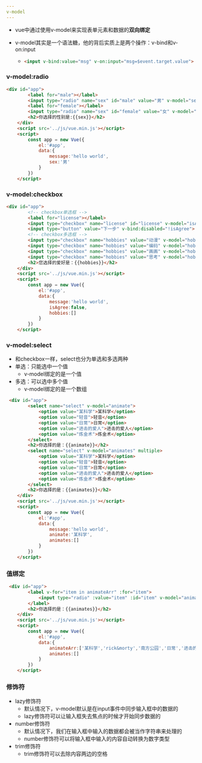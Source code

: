 ```yaml
---
v-model
---
```

* vue中通过使用v-model来实现表单元素和数据的**双向绑定**

* v-model其实是一个语法糖，他的背后实质上是两个操作：v-bind和v-on:input

  * ```html
    <input v-bind:value="msg" v-on:input="msg=$event.target.value">
    ```

### v-model:radio

```html
<div id="app">
        <label for="male"></label>
        <input type="radio" name="sex" id="male" value="男" v-model="sex">男
        <label for="female"></label>
        <input type="radio" name="sex" id="female" value="女" v-model="sex">女
        <h2>你选择的性别是:{{sex}}</h2>
    </div>
    <script src='../js/vue.min.js'></script>
    <script>
        const app = new Vue({
            el:'#app',
            data:{
                message:'hello world',
                sex:'男'
            }
        })
    </script>
```

### v-model:checkbox

```html
<div id="app">
        <!-- checkbox单选框 -->
        <label for="license"></label>
        <input type="checkbox" name="license" id="license" v-model="isAgree">
        <input type="button" value="下一步" v-bind:disabled="!isAgree">
        <!-- checkbox多选框 -->
        <input type="checkbox" name="hobbies" value="动漫" v-model="hobbies">动漫
        <input type="checkbox" name="hobbies" value="编码" v-model="hobbies">编码
        <input type="checkbox" name="hobbies" value="画画" v-model="hobbies">画画
        <input type="checkbox" name="hobbies" value="思考" v-model="hobbies">思考    
        <h2>您选择的爱好是：{{hobbies}}</h2>
    </div>
    <script src='../js/vue.min.js'></script>
    <script>
        const app = new Vue({
            el:'#app',
            data:{
                message:'hello world',
                isAgree:false,
                hobbies:[]
            }
        })
    </script>
```

### v-model:select

* 和checkbox一样，select也分为单选和多选两种
* 单选：只能选中一个值
  * v-model绑定的是一个值
* 多选：可以选中多个值
  * v-model绑定的是一个数组

```html
 <div id="app">
        <select name="select" v-model="animate">
            <option value="某科学">某科学</option>
            <option value="轻音">轻音</option>
            <option value="日常">日常</option>
            <option value="进击的爱人">进击的爱人</option>
            <option value="炼金术">炼金术</option>
        </select>
        <h2>你选择的是：{{animate}}</h2>
        <select name="select" v-model="animates" multiple>
            <option value="某科学">某科学</option>
            <option value="轻音">轻音</option>
            <option value="日常">日常</option>
            <option value="进击的爱人">进击的爱人</option>
            <option value="炼金术">炼金术</option>
        </select>
        <h2>你选择的是：{{animates}}</h2>
    </div>
    <script src='../js/vue.min.js'></script>
    <script>
        const app = new Vue({
            el:'#app',
            data:{
                message:'hello world',
                animate:'某科学',
                animates:[]
            }
        })
    </script>
```

### 值绑定

```html
 <div id="app">
        <label v-for="item in animateArr" :for="item">
            <input type="radio" :value="item" :id="item" v-model="animates">{{item}}
        </label>
        <h2>你选择的是：{{animates}}</h2>
    </div>
    <script src='../js/vue.min.js'></script>
    <script>
        const app = new Vue({
            el:'#app',
            data:{
                animateArr:['某科学','rick&morty','南方公园','日常','进击的爱人','轻音少女'],
                animates:[]
            }
        })
    </script>
```

### 修饰符

* lazy修饰符
  * 默认情况下，v-model默认是在input事件中同步输入框中的数据的
  * lazy修饰符可以让输入框失去焦点的时候才开始同步数据的
* number修饰符
  * 默认情况下，我们在输入框中输入的数据都会被当作字符串来处理的
  * number修饰符可以将输入框中输入的内容自动转换为数字类型
* trim修饰符
  * trim修饰符可以去除内容两边的空格